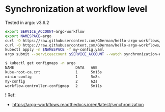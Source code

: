 # Synchronization at workflow level

Tested in argo: 
  v3.6.2

```bash
export SERVICE_ACCOUNT=argo-workflow
export NAMESPACE=argo
curl -O https://raw.githubusercontent.com/G0erman/hello-argo-workflows/refs/heads/master/hello_argo_workflows/syncronization/my-config.yaml
curl -O https://raw.githubusercontent.com/G0erman/hello-argo-workflows/refs/heads/master/hello_argo_workflows/syncronization/synchronization-wf-level.yaml
kubectl apply -n $NAMESPACE -f my-config.yaml
argo submit --serviceaccount $SERVICE_ACCOUNT --watch synchronization-wf-level.yaml
```

```bash
$ kubectl get configmaps -n argo
NAME                            DATA   AGE
kube-root-ca.crt                1      5m15s
minio-config                    1      5m8s
my-config                       2      62s
workflow-controller-configmap   2      5m11s
```

! Ref:

* https://argo-workflows.readthedocs.io/en/latest/synchronization
